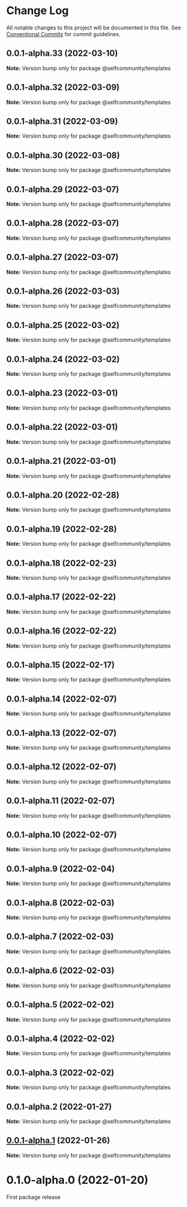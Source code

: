# Change Log

All notable changes to this project will be documented in this file.
See [Conventional Commits](https://conventionalcommits.org) for commit guidelines.

## 0.0.1-alpha.33 (2022-03-10)

**Note:** Version bump only for package @selfcommunity/templates





## 0.0.1-alpha.32 (2022-03-09)

**Note:** Version bump only for package @selfcommunity/templates





## 0.0.1-alpha.31 (2022-03-09)

**Note:** Version bump only for package @selfcommunity/templates





## 0.0.1-alpha.30 (2022-03-08)

**Note:** Version bump only for package @selfcommunity/templates





## 0.0.1-alpha.29 (2022-03-07)

**Note:** Version bump only for package @selfcommunity/templates





## 0.0.1-alpha.28 (2022-03-07)

**Note:** Version bump only for package @selfcommunity/templates





## 0.0.1-alpha.27 (2022-03-07)

**Note:** Version bump only for package @selfcommunity/templates





## 0.0.1-alpha.26 (2022-03-03)

**Note:** Version bump only for package @selfcommunity/templates





## 0.0.1-alpha.25 (2022-03-02)

**Note:** Version bump only for package @selfcommunity/templates





## 0.0.1-alpha.24 (2022-03-02)

**Note:** Version bump only for package @selfcommunity/templates





## 0.0.1-alpha.23 (2022-03-01)

**Note:** Version bump only for package @selfcommunity/templates





## 0.0.1-alpha.22 (2022-03-01)

**Note:** Version bump only for package @selfcommunity/templates





## 0.0.1-alpha.21 (2022-03-01)

**Note:** Version bump only for package @selfcommunity/templates





## 0.0.1-alpha.20 (2022-02-28)

**Note:** Version bump only for package @selfcommunity/templates





## 0.0.1-alpha.19 (2022-02-28)

**Note:** Version bump only for package @selfcommunity/templates





## 0.0.1-alpha.18 (2022-02-23)

**Note:** Version bump only for package @selfcommunity/templates





## 0.0.1-alpha.17 (2022-02-22)

**Note:** Version bump only for package @selfcommunity/templates





## 0.0.1-alpha.16 (2022-02-22)

**Note:** Version bump only for package @selfcommunity/templates





## 0.0.1-alpha.15 (2022-02-17)

**Note:** Version bump only for package @selfcommunity/templates





## 0.0.1-alpha.14 (2022-02-07)

**Note:** Version bump only for package @selfcommunity/templates





## 0.0.1-alpha.13 (2022-02-07)

**Note:** Version bump only for package @selfcommunity/templates





## 0.0.1-alpha.12 (2022-02-07)

**Note:** Version bump only for package @selfcommunity/templates





## 0.0.1-alpha.11 (2022-02-07)

**Note:** Version bump only for package @selfcommunity/templates





## 0.0.1-alpha.10 (2022-02-07)

**Note:** Version bump only for package @selfcommunity/templates





## 0.0.1-alpha.9 (2022-02-04)

**Note:** Version bump only for package @selfcommunity/templates





## 0.0.1-alpha.8 (2022-02-03)

**Note:** Version bump only for package @selfcommunity/templates





## 0.0.1-alpha.7 (2022-02-03)

**Note:** Version bump only for package @selfcommunity/templates





## 0.0.1-alpha.6 (2022-02-03)

**Note:** Version bump only for package @selfcommunity/templates





## 0.0.1-alpha.5 (2022-02-02)

**Note:** Version bump only for package @selfcommunity/templates





## 0.0.1-alpha.4 (2022-02-02)

**Note:** Version bump only for package @selfcommunity/templates





## 0.0.1-alpha.3 (2022-02-02)

**Note:** Version bump only for package @selfcommunity/templates





## 0.0.1-alpha.2 (2022-01-27)

**Note:** Version bump only for package @selfcommunity/templates





## [0.0.1-alpha.1](https://github.com/selfcommunity/community-ui/compare/@selfcommunity/templates@0.0.1-alpha.0...@selfcommunity/templates@0.0.1-alpha.1) (2022-01-26)

**Note:** Version bump only for package @selfcommunity/templates








# 0.1.0-alpha.0 (2022-01-20)

First package release
